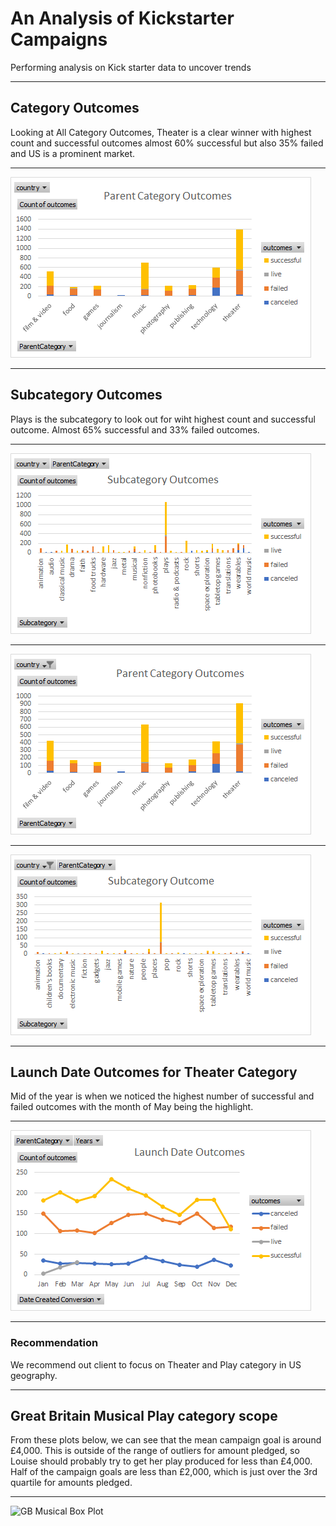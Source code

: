 # An Analysis of Kickstarter Campaigns
Performing analysis on Kick starter data to uncover trends
___
## Category Outcomes
Looking at All Category Outcomes, Theater is a clear winner with highest count and successful outcomes almost 60% successful but also 35% failed and US is a prominent market.
___
![All Category Outcomes](https://github.com/ysbcode/kickstarter-analysis/blob/main/Kickstarter_Campaign_Resources/All%20Category%20Outcomes.png?raw=true)
___
## Subcategory Outcomes
Plays is the subcategory to look out for wiht highest count and successful outcome. Almost 65% successful and 33% failed outcomes.
___
![All Subcategory Outcomes](https://github.com/ysbcode/kickstarter-analysis/blob/main/Kickstarter_Campaign_Resources/All%20Subcategory%20Outcomes.png?raw=true)
___
![US Parent Category Outcomes](https://github.com/ysbcode/kickstarter-analysis/blob/main/Kickstarter_Campaign_Resources/Parent%20Category%20Outcomes.png?raw=true)
___
![US SubCategory Outcomes](https://github.com/ysbcode/kickstarter-analysis/blob/main/Kickstarter_Campaign_Resources/Subcategory%20Outcomes.png?raw=true)
___
## Launch Date Outcomes for Theater Category
Mid of the year is when we noticed the highest number of successful and failed outcomes with the month of May being the highlight.
___
![Launch Date Outcomes](https://github.com/ysbcode/kickstarter-analysis/blob/main/Kickstarter_Campaign_Resources/Launch%20Date%20Outcomes.png?raw=true)
___
### Recommendation
We recommend out client to focus on Theater and Play category in US geography.
___
## Great Britain Musical Play category scope
From these plots below, we can see that the mean campaign goal is around £4,000. This is outside of the range of outliers for amount pledged, so Louise should probably try to get her play produced for less than £4,000. Half of the campaign goals are less than £2,000, which is just over the 3rd quartile for amounts pledged.
___
![GB Musical Box Plot](hhttps://github.com/ysbcode/kickstarter-analysis/blob/main/Kickstarter_Campaign_Resources/GB%20Musical%20Box%20Plot.png?raw=true)
